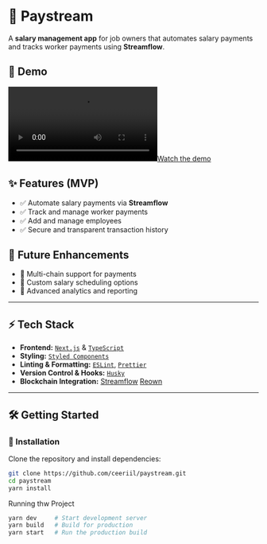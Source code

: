 # 🚀 Paystream  

A **salary management app** for job owners that automates salary payments and tracks worker payments using **Streamflow**.

## 🎥 Demo  
[![Watch the demo](/demo.mov)](/demo.mov)  


## ✨ Features (MVP)  

- ✅ Automate salary payments via **Streamflow**  
- ✅ Track and manage worker payments  
- ✅ Add and manage employees
- ✅ Secure and transparent transaction history  

## 🔮 Future Enhancements  

- 🚀 Multi-chain support for payments  
- 🚀 Custom salary scheduling options  
- 🚀 Advanced analytics and reporting  

---

## ⚡ Tech Stack  

- **Frontend:** [`Next.js`](https://nextjs.org/) & [`TypeScript`](https://typescriptlang.org/)  
- **Styling:** [`Styled Components`](https://styled-components.com/)  
- **Linting & Formatting:** [`ESLint`](https://eslint.org/), [`Prettier`](https://prettier.io/)  
- **Version Control & Hooks:** [`Husky`](https://github.com/typicode/husky)  
- **Blockchain Integration:** [Streamflow](https://streamflow.finance/)   [Reown](https://reown.com/)  

---

## 🛠️ Getting Started  

### 🔧 Installation  

Clone the repository and install dependencies:  

```sh
git clone https://github.com/ceeriil/paystream.git
cd paystream
yarn install
```

Running thw Project

```sh
yarn dev     # Start development server  
yarn build   # Build for production  
yarn start   # Run the production build  
 ```



